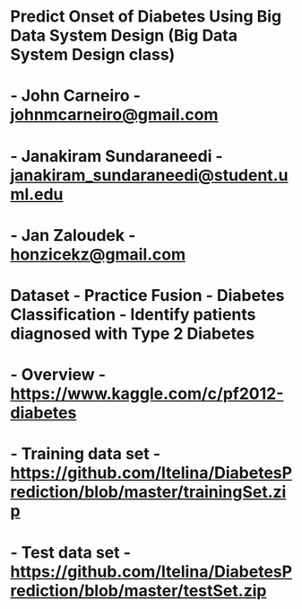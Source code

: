 # Predict Onset of Diabetes Using Big Data System Design (Big Data System Design class)
#
# - John Carneiro - johnmcarneiro@gmail.com
# - Janakiram Sundaraneedi - janakiram_sundaraneedi@student.uml.edu
# - Jan Zaloudek - honzicekz@gmail.com

# Dataset - Practice Fusion - Diabetes Classification - Identify patients diagnosed with Type 2 Diabetes
# - Overview - https://www.kaggle.com/c/pf2012-diabetes
# - Training data set - https://github.com/Itelina/DiabetesPrediction/blob/master/trainingSet.zip
# - Test data set - https://github.com/Itelina/DiabetesPrediction/blob/master/testSet.zip

